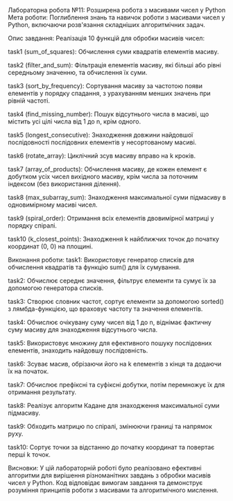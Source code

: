 Лабораторна робота №11: Розширена робота з масивами чисел у Python
Мета роботи:
Поглиблення знань та навичок роботи з масивами чисел у Python, включаючи розв'язання складніших алгоритмічних задач.

Опис завдання:
Реалізація 10 функцій для обробки масивів чисел:

task1 (sum_of_squares): Обчислення суми квадратів елементів масиву.

task2 (filter_and_sum): Фільтрація елементів масиву, які більші або рівні середньому значенню, та обчислення їх суми.

task3 (sort_by_frequency): Сортування масиву за частотою появи елементів у порядку спадання, з урахуванням менших значень при рівній частоті.

task4 (find_missing_number): Пошук відсутнього числа в масиві, що містить усі цілі числа від 1 до n, крім одного.

task5 (longest_consecutive): Знаходження довжини найдовшої послідовності послідовних елементів у несортованому масиві.

task6 (rotate_array): Циклічний зсув масиву вправо на k кроків.

task7 (array_of_products): Обчислення масиву, де кожен елемент є добутком усіх чисел вихідного масиву, крім числа за поточним індексом (без використання ділення).

task8 (max_subarray_sum): Знаходження максимальної суми підмасиву в одновимірному масиві чисел.

task9 (spiral_order): Отримання всіх елементів двовимірної матриці у порядку спіралі.

task10 (k_closest_points): Знаходження k найближчих точок до початку координат (0, 0) на площині.

Виконання роботи:
task1: Використовує генератор списків для обчислення квадратів та функцію sum() для їх сумування.

task2: Обчислює середнє значення, фільтрує елементи та сумує їх за допомогою генератора списків.

task3: Створює словник частот, сортує елементи за допомогою sorted() з лямбда-функцією, що враховує частоту та значення елементів.

task4: Обчислює очікувану суму чисел від 1 до n, віднімає фактичну суму масиву для знаходження відсутнього числа.

task5: Використовує множину для ефективного пошуку послідовних елементів, знаходить найдовшу послідовність.

task6: Зсуває масив, обрізаючи його на k елементів з кінця та додаючи їх на початок.

task7: Обчислює префіксні та суфіксні добутки, потім перемножує їх для отримання результату.

task8: Реалізує алгоритм Кадане для знаходження максимальної суми підмасиву.

task9: Обходить матрицю по спіралі, змінюючи границі та напрямок руху.

task10: Сортує точки за відстанню до початку координат та повертає перші k точок.

Висновки:
У цій лабораторній роботі було реалізовано ефективні алгоритми для вирішення різноманітних завдань з обробки масивів чисел у Python. Код відповідає вимогам завдання та демонструє розуміння принципів роботи з масивами та алгоритмічного мислення.
